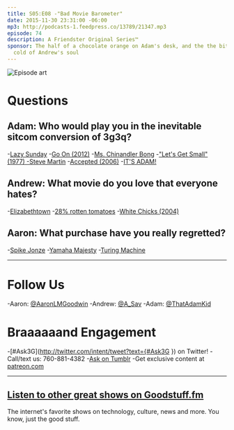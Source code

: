 ```yaml
---
title: S05:E08 -"Bad Movie Barometer"
date: 2015-11-30 23:31:00 -06:00
mp3: http://podcasts-1.feedpress.co/13789/21347.mp3
episode: 74
description: A Friendster Original Series™
sponsor: The half of a chocolate orange on Adam's desk, and the the biting, bitter
  cold of Andrew's soul
---
```



![Episode art][1]

# Questions

## Adam: Who would play you in the inevitable sitcom conversion of 3g3q?

-[Lazy Sunday][2]
-[Go On (2012)][3]
-[Ms. Chinandler Bong][4]
-["Let's Get Small" (1977) -Steve Martin][5]
-[Accepted (2006)][6]
-[IT'S ADAM!][7]

## Andrew: What movie do you love that everyone hates?

-[Elizabethtown][8]
-[28% rotten tomatoes][9]
-[White Chicks (2004)][10]

## Aaron: What purchase have you really regretted?

-[Spike Jonze][11]
-[Yamaha Majesty][12]
-[Turing Machine][13]

***

# Follow Us
-Aaron: [@AaronLMGoodwin](http://twitter.com/aaronlmgoodwin)
-Andrew: [@A_Sav](http://twitter.com/a_sav)
-Adam: [@ThatAdamKid](http://twitter.com/thatadamkid)

# Braaaaaand Engagement
-[#Ask3G](http://twitter.com/intent/tweet?text={#Ask3G }) on Twitter!
-Call/text us: 760-881-4382
-[Ask on Tumblr](http://3g3q.co/ask)
-Get exclusive content at [patreon.com](http://www.patreon.com/3g3q)

***

## [Listen to other great shows on Goodstuff.fm](http://goodstuff.fm/)
The internet's favorite shows on technology, culture, news and more. You know, just the good stuff.

[1]: http://l.gdwn.co/1j77o.png
[2]: http://www.hulu.com/watch/1397
[3]: http://www.imdb.com/title/tt2300923/
[4]: https://www.youtube.com/watch?v=ejRk40vHdhE
[5]: http://bit.ly/1SqFySB
[6]: http://www.imdb.com/title/tt0384793/
[7]: https://i.ytimg.com/vi/q0207d74Hfo/maxresdefault.jpg
[8]: http://www.imdb.com/title/tt0368709/
[9]: http://www.rottentomatoes.com/m/elizabethtown/
[10]: http://www.imdb.com/title/tt0381707
[11]: https://en.wikipedia.org/wiki/Spike_Jonze
[12]: http://www.motorcyclenews.com/bike-reviews/yamaha/majesty-400/2004/
[13]: https://en.wikipedia.org/wiki/Turing_machine
